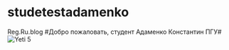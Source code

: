 # studetestadamenko
Reg.Ru.blog
#Добро пожаловать, студент Адаменко Константин ПГУ#
![Yeti 5](https://github.com/KostyaAdamenko/studetestadamenko/assets/155527816/e4cecbc1-bcd8-4f32-a3fa-f0d2d0bd8264)
